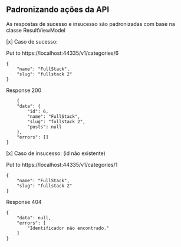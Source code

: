 ## Padronizando ações da API

As respostas de sucesso e insucesso são padronizadas com base na classe ResultViewModel

[x] Caso de sucesso:

Put to https://localhost:44335/v1/categories/6
````
{
	"name": "FullStack",
	"slug": "fullstack 2"
}

````

Response 200

```` 
    {
	"data": {
		"id": 6,
		"name": "FullStack",
		"slug": "fullstack 2",
		"posts": null
	},
	"errors": []
}
````

[x] Caso de insucesso: (id não existente)

Put to https://localhost:44335/v1/categories/1
````
{
	"name": "FullStack",
	"slug": "fullstack 2"
}

````

Response 404

```` 
{
	"data": null,
	"errors": [
		"Identificador não encontrado."
	]
}
````